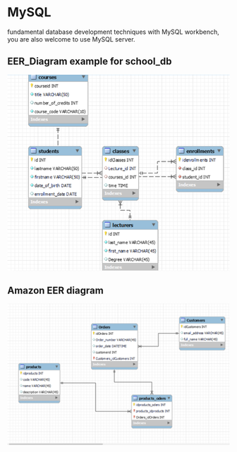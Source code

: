 # MySQL
fundamental database development techniques with MySQL workbench, you are also welcome to use MySQL server.
## EER_Diagram example for school_db
![EER_diagram](https://github.com/Mfundo-debug/MySQL/blob/main/EER_diagram.png)

## Amazon EER diagram
![Amazon_digram](https://github.com/Mfundo-debug/MySQL/blob/main/Amazon_diagram.png)
